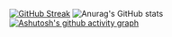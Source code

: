[![GitHub Streak](https://streak-stats.demolab.com/?user=vedantsp&theme=tokyonight)](https://git.io/streak-stats)
![Anurag's GitHub stats](https://github-readme-stats.vercel.app/api?username=vedantsp&show_icons=true&theme=tokyonight)
[![Ashutosh's github activity graph](https://activity-graph.herokuapp.com/graph?username=vedantsp&theme=tokyo-night)](https://github.com/ashutosh00710/github-readme-activity-graph)
